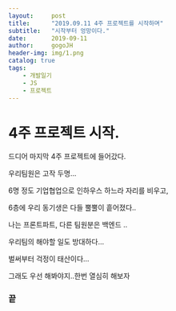 ```yaml
---
layout:     post
title:      "2019.09.11 4주 프로젝트를 시작하며"
subtitle:   "시작부터 엉망이다."
date:       2019-09-11
author:     gogoJH
header-img: img/1.png
catalog: true
tags:
    - 개발일기
    - JS
    - 프로젝트
---
```


# 4주 프로젝트 시작.

드디어 마지막 4주 프로젝트에 들어갔다.

우리팀원은 고작 두명...

6명 정도 기업협업으로 인하우스 하느라 자리를 비우고, 

6층에 우리 동기생은 다들 뿔뿔이 흩어졌다..

나는 프론트파트, 다른 팀원분은 백엔드 ..

우리팀의 해야할 일도 방대하다...

벌써부터 걱정이 태산이다...

그래도 우선 해봐야지..한번 열심히 해보자

### 끝
<!--stackedit_data:
eyJoaXN0b3J5IjpbLTI4OTk0NzI1NF19
-->